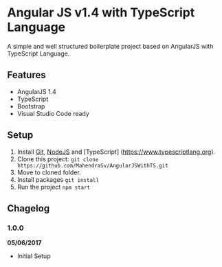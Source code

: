 # Angular JS v1.4 with TypeScript Language
A simple and well structured boilerplate project based on AngularJS with TypeScript Language.

## Features
* AngularJS 1.4
* TypeScript
* Bootstrap
* Visual Studio Code ready

## Setup
1. Install [Git](https://git-scm.com/downloads), [NodeJS](http://nodejs.org/) and [TypeScript] (https://www.typescriptlang.org).
2. Clone this project: `git clone https://github.com/MahendraSv/AngularJSWithTS.git`
3. Move to cloned folder.
4. Install packages `git install`
5. Run the project `npm start`

## Chagelog
### 1.0.0
**05/06/2017**
* Initial Setup

